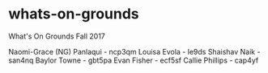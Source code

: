 # whats-on-grounds
What's On Grounds Fall 2017

Naomi-Grace (NG) Panlaqui - ncp3qm
Louisa Evola - le9ds
Shaishav Naik - san4nq
Baylor Towne - gbt5pa
Evan Fisher - ecf5sf 
Callie Phillips - cap4yf
